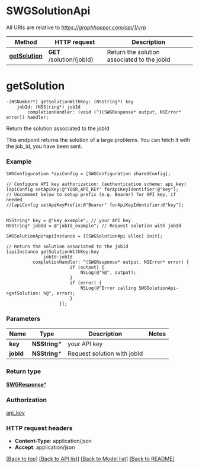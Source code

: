 # SWGSolutionApi

All URIs are relative to *https://graphhopper.com/api/1/vrp*

Method | HTTP request | Description
------------- | ------------- | -------------
[**getSolution**](SWGSolutionApi.md#getsolution) | **GET** /solution/{jobId} | Return the solution associated to the jobId


# **getSolution**
```objc
-(NSNumber*) getSolutionWithKey: (NSString*) key
    jobId: (NSString*) jobId
        completionHandler: (void (^)(SWGResponse* output, NSError* error)) handler;
```

Return the solution associated to the jobId

This endpoint returns the solution of a large problems. You can fetch it with the job_id, you have been sent. 

### Example 
```objc
SWGConfiguration *apiConfig = [SWGConfiguration sharedConfig];

// Configure API key authorization: (authentication scheme: api_key)
[apiConfig setApiKey:@"YOUR_API_KEY" forApiKeyIdentifier:@"key"];
// Uncomment below to setup prefix (e.g. Bearer) for API key, if needed
//[apiConfig setApiKeyPrefix:@"Bearer" forApiKeyIdentifier:@"key"];


NSString* key = @"key_example"; // your API key
NSString* jobId = @"jobId_example"; // Request solution with jobId

SWGSolutionApi*apiInstance = [[SWGSolutionApi alloc] init];

// Return the solution associated to the jobId
[apiInstance getSolutionWithKey:key
              jobId:jobId
          completionHandler: ^(SWGResponse* output, NSError* error) {
                        if (output) {
                            NSLog(@"%@", output);
                        }
                        if (error) {
                            NSLog(@"Error calling SWGSolutionApi->getSolution: %@", error);
                        }
                    }];
```

### Parameters

Name | Type | Description  | Notes
------------- | ------------- | ------------- | -------------
 **key** | **NSString***| your API key | 
 **jobId** | **NSString***| Request solution with jobId | 

### Return type

[**SWGResponse***](SWGResponse.md)

### Authorization

[api_key](../README.md#api_key)

### HTTP request headers

 - **Content-Type**: application/json
 - **Accept**: application/json

[[Back to top]](#) [[Back to API list]](../README.md#documentation-for-api-endpoints) [[Back to Model list]](../README.md#documentation-for-models) [[Back to README]](../README.md)

